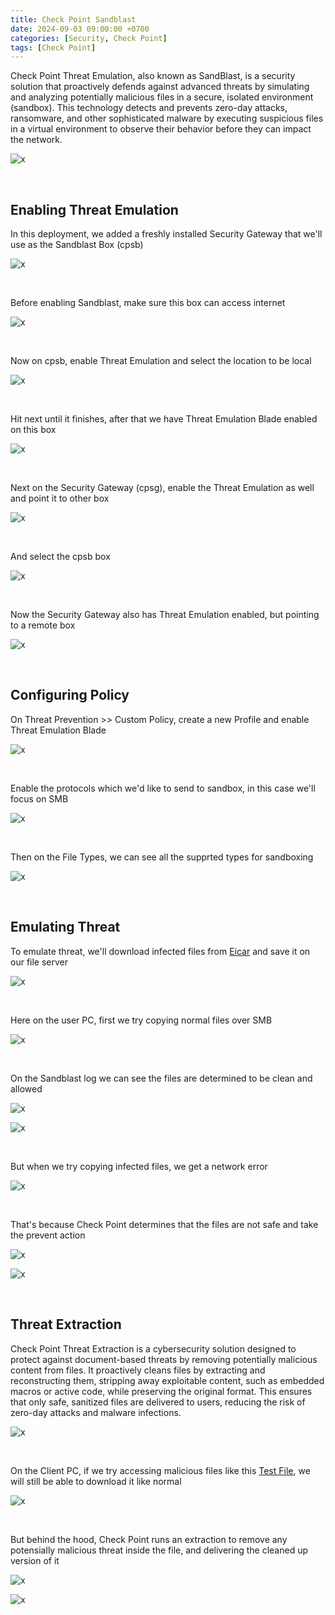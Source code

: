 ```yaml
---
title: Check Point Sandblast
date: 2024-09-03 09:00:00 +0700
categories: [Security, Check Point]
tags: [Check Point]
---
```


Check Point Threat Emulation, also known as SandBlast, is a security solution that proactively defends against advanced threats by simulating and analyzing potentially malicious files in a secure, isolated environment (sandbox). This technology detects and prevents zero-day attacks, ransomware, and other sophisticated malware by executing suspicious files in a virtual environment to observe their behavior before they can impact the network.

![x](/static/2024-09-03-checkpoint-sandblast/00.png)

<br>

## Enabling Threat Emulation

In this deployment, we added a freshly installed Security Gateway that we'll use as the Sandblast Box (cpsb)

![x](/static/2024-09-03-checkpoint-sandblast/01.png)

<br>

Before enabling Sandblast, make sure this box can access internet

![x](/static/2024-09-03-checkpoint-sandblast/02.png)

<br>

Now on cpsb, enable Threat Emulation and select the location to be local

![x](/static/2024-09-03-checkpoint-sandblast/03.png)

<br>

Hit next until it finishes, after that we have Threat Emulation Blade enabled on this box

![x](/static/2024-09-03-checkpoint-sandblast/04.png)

<br>

Next on the Security Gateway (cpsg), enable the Threat Emulation as well and point it to other box

![x](/static/2024-09-03-checkpoint-sandblast/05.png)

<br>

And select the cpsb box

![x](/static/2024-09-03-checkpoint-sandblast/06.png)

<br>

Now the Security Gateway also has Threat Emulation enabled, but pointing to a remote box

![x](/static/2024-09-03-checkpoint-sandblast/07.png)

<br>

## Configuring Policy

On Threat Prevention >> Custom Policy, create a new Profile and enable Threat Emulation Blade

![x](/static/2024-09-03-checkpoint-sandblast/08.png)

<br>

Enable the protocols which we'd like to send to sandbox, in this case we'll focus on SMB

![x](/static/2024-09-03-checkpoint-sandblast/09.png)

<br>

Then on the File Types, we can see all the supprted types for sandboxing

![x](/static/2024-09-03-checkpoint-sandblast/10.png)

<br>

## Emulating Threat

To emulate threat, we'll download infected files from [Eicar](https://www.eicar.org) and save it on our file server

![x](/static/2024-09-03-checkpoint-sandblast/11.png)

<br>

Here on the user PC, first we try copying normal files over SMB

![x](/static/2024-09-03-checkpoint-sandblast/12.png)

<br>

On the Sandblast log we can see the files are determined to be clean and allowed

![x](/static/2024-09-03-checkpoint-sandblast/13.png)

![x](/static/2024-09-03-checkpoint-sandblast/14.png)

<br>

But when we try copying infected files, we get a network error

![x](/static/2024-09-03-checkpoint-sandblast/15.png)

<br>

That's because Check Point determines that the files are not safe and take the prevent action

![x](/static/2024-09-03-checkpoint-sandblast/16.png)

![x](/static/2024-09-03-checkpoint-sandblast/17.png)

<br>

## Threat Extraction

Check Point Threat Extraction is a cybersecurity solution designed to protect against document-based threats by removing potentially malicious content from files. It proactively cleans files by extracting and reconstructing them, stripping away exploitable content, such as embedded macros or active code, while preserving the original format. This ensures that only safe, sanitized files are delivered to users, reducing the risk of zero-day attacks and malware infections.

![x](/static/2024-09-03-checkpoint-sandblast/18.png)

<br>

On the Client PC, if we try accessing malicious files like this [Test File](https://sophostest.com/Sandstorm/SBTestFile1.pdf), we will still be able to download it like normal

![x](/static/2024-09-03-checkpoint-sandblast/19.png)

<br>

But behind the hood, Check Point runs an extraction to remove any potensially malicious threat inside the file, and delivering the cleaned up version of it 

![x](/static/2024-09-03-checkpoint-sandblast/20.png)

![x](/static/2024-09-03-checkpoint-sandblast/21.png)

<br>









